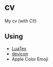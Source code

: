 # cv

My cv (with CI!)

## Using
* [LuaTex](http://www.luatex.org/)
* [devicon](https://devicon.dev/)
* Apple Color Emoji
